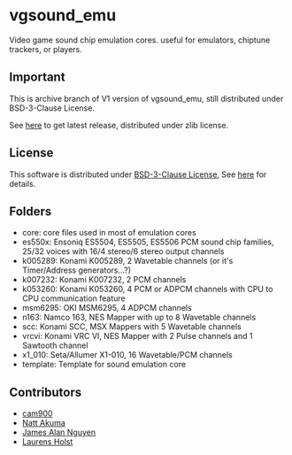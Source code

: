 # vgsound_emu

Video game sound chip emulation cores. useful for emulators, chiptune trackers, or players.

## Important

This is archive branch of V1 version of vgsound_emu, still distributed under BSD-3-Clause License.

See [here](https://github.com/cam900/vgsound_emu/tree/main) to get latest release, distributed under zlib license.

## License

This software is distributed under [BSD-3-Clause License](https://spdx.org/licenses/BSD-3-Clause.html), See [here](https://github.com/cam900/vgsound_emu/blob/vgsound_emu_v1/LICENSE) for details.

## Folders

- core: core files used in most of emulation cores
- es550x: Ensoniq ES5504, ES5505, ES5506 PCM sound chip families, 25/32 voices with 16/4 stereo/6 stereo output channels
- k005289: Konami K005289, 2 Wavetable channels (or it's Timer/Address generators...?)
- k007232: Konami K007232, 2 PCM channels
- k053260: Konami K053260, 4 PCM or ADPCM channels with CPU to CPU communication feature
- msm6295: OKI MSM6295, 4 ADPCM channels
- n163: Namco 163, NES Mapper with up to 8 Wavetable channels
- scc: Konami SCC, MSX Mappers with 5 Wavetable channels
- vrcvi: Konami VRC VI, NES Mapper with 2 Pulse channels and 1 Sawtooth channel
- x1_010: Seta/Allumer X1-010, 16 Wavetable/PCM channels
- template: Template for sound emulation core

## Contributors

- [cam900](https://github.com/cam900)
- [Natt Akuma](https://github.com/akumanatt)
- [James Alan Nguyen](https://github.com/djtuBIG-MaliceX)
- [Laurens Holst](https://github.com/Grauw)
